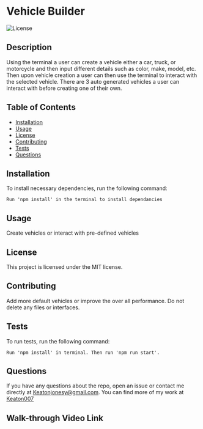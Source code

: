 # Vehicle Builder

  ![License](https://img.shields.io/badge/license-MIT-blue.svg)

  ## Description
  Using the terminal a user can create a vehicle either a car, truck, or motorcycle and then input different details such as color, make, model, etc. Then upon vehicle creation a user can then use the terminal to interact with the selected vehicle. There are 3 auto generated vehicles a user can interact with before creating one of their own. 

  ## Table of Contents
  * [Installation](#installation)
  * [Usage](#usage)
  * [License](#license)
  * [Contributing](#contributing)
  * [Tests](#tests)
  * [Questions](#questions)
  
  ## Installation
  To install necessary dependencies, run the following command:
  ```
  Run 'npm install' in the terminal to install dependancies 
  ```

  ## Usage
  Create vehicles or interact with pre-defined vehicles

  ## License
  This project is licensed under the MIT license.

  ## Contributing
  Add more default vehicles or improve the over all performance. Do not delete any files or interfaces. 

  ## Tests
  To run tests, run the following command:
  ```
  Run 'npm install' in terminal. Then run 'npm run start'.
  ```

  ## Questions
  If you have any questions about the repo, open an issue or contact me directly at [Keatonjonesy@gmail.com](mailto:Keatonjonesy@gmail.com). You can find more of my work at [Keaton007](https://github.com/Keaton007)

  ## Walk-through Video Link
  

